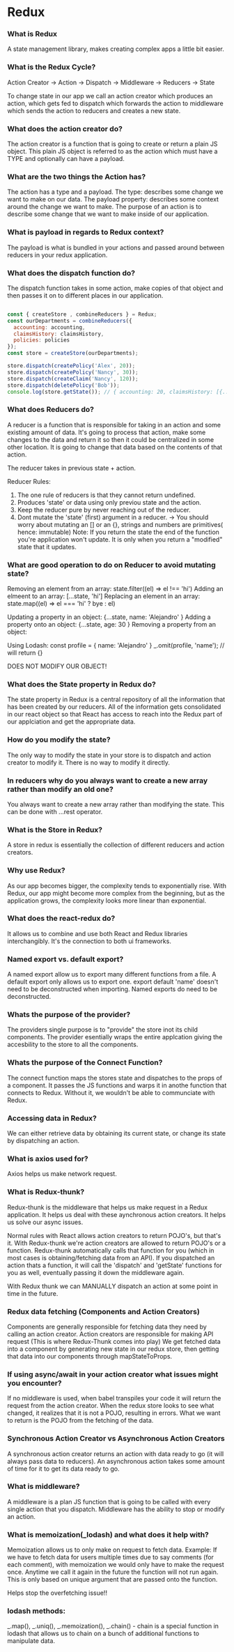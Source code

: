 # Redux

### What is Redux
A state management library, makes creating complex apps a little bit easier.

### What is the Redux Cycle?
Action Creator -> Action -> Dispatch -> Middleware -> Reducers -> State

To change state in our app we call an action creator which produces an action, which gets fed to dispatch which forwards the action to middleware which sends the action to reducers and creates a new state. 

### What does the action creator do?
The action creator is a function that is going to create or return a plain JS object. 
This plain JS object is referred to as the action which must have a TYPE and optionally can have a payload.

### What are the two things the Action has?
The action has a type and a payload. The type: describes some change we want to make on our data.
The payload property: describes some context around the change we want to make. 
The purpose of an action is to describe some change that we want to make inside of our application.

### What is payload in regards to Redux context?
The payload is what is bundled in your actions and passed around between reducers in your redux application.

### What does the dispatch function do?
The dispatch function takes in some action, make copies of that object and then passes it on to different places in our application. 

```js

const { createStore , combineReducers } = Redux;
const ourDepartments = combineReducers({
  accounting: accounting,
  claimsHistory: claimsHistory,
  policies: policies
});
const store = createStore(ourDepartments);

store.dispatch(createPolicy('Alex', 20));
store.dispatch(createPolicy('Nancy', 30));
store.dispatch(createClaim('Nancy', 120));
store.dispatch(deletePolicy('Bob'));
console.log(store.getState()); // { accounting: 20, claimsHistory: [{...}], policies: ["Alex", "Nancy"]}
```

### What does Reducers do?
A reducer is a function that is responsible for taking in an action and some existing amount of data. It's going to process that action, make some changes to the data and return it so then it could be centralized in some other location.
It is going to change that data based on the contents of that action.

The reducer takes in previous state + action.

Reducer Rules:
1. The one rule of reducers is that they cannot return undefined.
2. Produces 'state' or data using only previou state and the action.
3. Keep the reducer pure by never reaching out of the reducer.
4. Dont mutate the 'state' (first) argument in a reducer.
    -> You should worry about mutating an [] or an {}, strings and numbers are primitives( hence: immutable)
    Note: If you return the state the end of the function you're application won't update. It is only when you return a "modified" state that it updates.

### What are good operation to do on Reducer to avoid mutating state?
Removing an element from an array: state.filter((el) => el !== 'hi')
Adding an elmeent to an array: [...state, 'hi']
Replacing an element in an array: state.map((el) => el === 'hi' ? bye : el)

Updating a property in an object: {...state, name: 'Alejandro' }
Adding a property onto an object: {...state, age: 30 }
Removing a property from an object: 

Using Lodash:
const profile = { name: 'Alejandro' }
_.omit(profile, 'name'); // will return {}

DOES NOT MODIFY OUR OBJECT!

### What does the State property in Redux do?
The state property in Redux is a central repository of all the information that has been created by our reducers. All of the information gets consolidated in our react object so that React has access to reach into the Redux part of our applciation and get the appropriate data. 

### How do you modify the state?
The only way to modify the state in your store is to dispatch and action creator to modify it. There is no way to modify it directly. 

### In reducers why do you always want to create a new array rather than modify an old one?
You always want to create a new array rather than modifying the state. This can be done with ...rest operator.

### What is the Store in Redux?
A store in redux is essentially the collection of different reducers and action creators.

### Why use Redux?
As our app becomes bigger, the complexity tends to exponentially rise. With Redux, our app might become more complex from the beginning, but as the application grows, the complexity looks more linear than exponential. 

### What does the react-redux do?
It allows us to combine and use both React and Redux libraries interchangibly. It's the connection to both ui frameworks.

### Named export vs. default export?
A named export allow us to export many different functions from a file. A default export only allows us to export one. export default 'name' doesn't need to be deconstructed when importing. Named exports do need to be deconstructed.

### Whats the purpose of the provider?
The providers single purpose is to "provide" the store inot its child components. The provider esentially wraps the entire applcation giving the accesbility to the store to all the components. 

### Whats the purpose of the Connect Function?
The connect function maps the stores state and dispatches to the props of a component. It passes the JS functions and warps it in anothe function that connects to Redux. Without it, we wouldn't be able to communciate with Redux. 

### Accessing data in Redux?
We can either retrieve data by obtaining its current state, or change its state by dispatching an action.

### What is axios used for?
Axios helps us make network request. 

### What is Redux-thunk?
Redux-thunk is the middleware that helps us make request in a Redux application. It helps us deal with these aynchronous action creators. It helps us solve our async issues. 

Normal rules with React allows action creators to return POJO's, but that's it. 
With Redux-thunk we're action creators are allowed to return POJO's or a function. Redux-thunk automatically calls that function for you (which in most cases is obtaining/fetching data from an API). If you dispatched an action thats a function, it will call the 'dispatch' and 'getState' functions for you as well, eventually passing it down the middleware again.

With Redux thunk we can MANUALLY dispatch an action at some point in time in the future. 

### Redux data fetching (Components and Action Creators)
Components are generally responsible for fetching data they need by calling an action creator. 
Action creators are responsible for making API request (This is where Redux-Thunk comes into play)
We get fetched data into a component by generating new state in our redux store, then getting that data into our components through mapStateToProps.

### If using async/await in your action creator what issues might you encounter?
If no middleware is used, when babel transpiles your code it will return the request from the action creator. When the redux store looks to see what changed, it realizes that it is not a POJO, resulting in errors. What we want to return is the POJO from the fetching of the data. 

### Synchronous Action Creator vs Asynchronous Action Creators
A synchronous action creator returns an action with data ready to go (it will always pass data to reducers).
An asynchronous action takes some amount of time for it to get its data ready to go.

### What is middleware?
A middleware is a plan JS function that is going to be called with every single action that you dispatch. Middleware has the ability to stop or modify an action.

### What is memoization(_lodash) and what does it help with?
Memoization allows us to only make on request to fetch data. Example: If we have to fetch data for users multiple times due to say comments (for each comment), with memoization we would only have to make the request once. Anytime we call it again in the future the function will not run again. This is only based on unique argument that are passed onto the function. 

Helps stop the overfetching issue!!

### lodash methods:
_.map(), _.uniq(), _.memoization(), _.chain() - chain is a special function in lodash that allows us to chain on a bunch of additional functions to manipulate data.